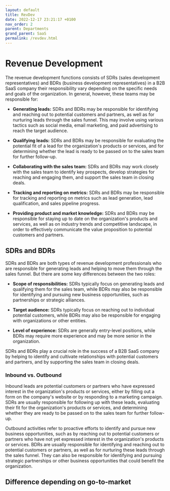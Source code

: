 ```yaml
---
layout: default
title: RevDev
date: 2022-12-17 23:21:17 +0100
nav_order: 2
parent: Departments
grand_parent: SaaS
permalink: /revdev.html
---
```


# Revenue Development

The revenue development functions consists of SDRs (sales development representatives) and BDRs (business development representatives) in a B2B SaaS company their responsibility vary depending on the specific needs and goals of the organization. In general, however, these teams may be responsible for:

- **Generating leads:** SDRs and BDRs may be responsible for identifying and reaching out to potential customers and partners, as well as for nurturing leads through the sales funnel. This may involve using various tactics such as social media, email marketing, and paid advertising to reach the target audience.

- **Qualifying leads:** SDRs and BDRs may be responsible for evaluating the potential fit of a lead for the organization's products or services, and for determining whether the lead is ready to be passed on to the sales team for further follow-up.

- **Collaborating with the sales team:** SDRs and BDRs may work closely with the sales team to identify key prospects, develop strategies for reaching and engaging them, and support the sales team in closing deals.

- **Tracking and reporting on metrics:** SDRs and BDRs may be responsible for tracking and reporting on metrics such as lead generation, lead qualification, and sales pipeline progress.

- **Providing product and market knowledge:** SDRs and BDRs may be responsible for staying up to date on the organization's products and services, as well as on industry trends and competitive landscape, in order to effectively communicate the value proposition to potential customers and partners.

## SDRs and BDRs

SDRs and BDRs are both types of revenue development professionals who are responsible for generating leads and helping to move them through the sales funnel. But there are some key differences between the two roles:

- **Scope of responsibilities:** SDRs typically focus on generating leads and qualifying them for the sales team, while BDRs may also be responsible for identifying and pursuing new business opportunities, such as partnerships or strategic alliances.

- **Target audience:** SDRs typically focus on reaching out to individual potential customers, while BDRs may also be responsible for engaging with organizations or other entities.

- **Level of experience:** SDRs are generally entry-level positions, while BDRs may require more experience and may be more senior in the organization.

SDRs and BDRs play a crucial role in the success of a B2B SaaS company by helping to identify and cultivate relationships with potential customers and partners, and by supporting the sales team in closing deals.

### Inbound vs. Outbound

Inbound leads are potential customers or partners who have expressed interest in the organization's products or services, either by filling out a form on the company's website or by responding to a marketing campaign. SDRs are usually responsible for following up with these leads, evaluating their fit for the organization's products or services, and determining whether they are ready to be passed on to the sales team for further follow-up.

Outbound activities refer to proactive efforts to identify and pursue new business opportunities, such as by reaching out to potential customers or partners who have not yet expressed interest in the organization's products or services. BDRs are usually responsible for identifying and reaching out to potential customers or partners, as well as for nurturing these leads through the sales funnel. They can also be responsible for identifying and pursuing strategic partnerships or other business opportunities that could benefit the organization.

## Difference depending on go-to-market
